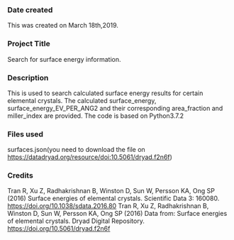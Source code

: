 ### Date created
This was created on March 18th,2019.

### Project Title
Search for surface energy information.

### Description
This is used to search calculated surface energy results for certain elemental crystals.
The calculated surface_energy, surface_energy_EV_PER_ANG2
and their corresponding area_fraction and miller_index are provided.
The code is based on Python3.7.2

### Files used
surfaces.json(you need to download the file on https://datadryad.org/resource/doi:10.5061/dryad.f2n6f)

### Credits
Tran R, Xu Z, Radhakrishnan B, Winston D, Sun W, Persson KA, Ong SP (2016) Surface energies of elemental crystals. Scientific Data 3: 160080.
https://doi.org/10.1038/sdata.2016.80
Tran R, Xu Z, Radhakrishnan B, Winston D, Sun W, Persson KA, Ong SP (2016) Data from: Surface energies of elemental crystals. Dryad Digital Repository.
https://doi.org/10.5061/dryad.f2n6f
